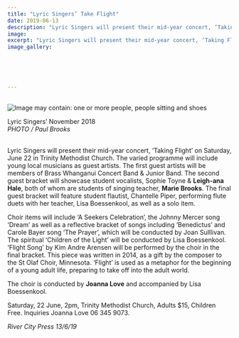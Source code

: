 ```yaml
---
title: "Lyric Singers’ Take Flight"
date: 2019-06-13
description: "Lyric Singers will present their mid-year concert, ‘Taking Flight’ on Saturday, June 22 in Trinity Methodist Church..."
image: 
excerpt: "Lyric Singers will present their mid-year concert, ‘Taking Flight’ on Saturday, June 22 in Trinity Methodist Church."
image_gallery:
    
    
    
    
    
---
```


<p><br /><img src="https://scontent-syd2-1.xx.fbcdn.net/v/t1.0-9/62605095_2317719054933746_2050397900843778048_n.jpg?_nc_cat=109&amp;_nc_eui2=AeHASAzXTIyElmEuiftuVWgite31f46u4EHMY0bN6utOWzLUWI-9ZgNtAeyHTRijrSbyijBbd7lxbWfVg7ncD8HFWLB09GYz3Qm0pyIfV65kSg&amp;_nc_ht=scontent-syd2-1.xx&amp;oh=5eb52382926f1b0c4d7065325bd144f1&amp;oe=5D8574B8" alt="Image may contain: one or more people, people sitting and shoes" /></p>
<p><span>Lyric Singers&rsquo; November 2018</span><br /><em>PHOTO / Paul Brooks</em></p>
<p><br />Lyric Singers will present their mid-year concert, &lsquo;Taking Flight&rsquo; on Saturday, June 22 in Trinity Methodist Church. The varied programme will include young local musicians as guest artists. The first guest artists will be members of Brass Whanganui Concert Band &amp; Junior Band. The second guest bracket will showcase student vocalists, Sophie Toyne &amp; <strong>Leigh-ana Hale</strong>, both of whom are students of singing teacher, <strong>Marie Brooks</strong>. The final guest bracket w<span class="text_exposed_show">ill feature student flautist, Chantelle Piper, performing flute duets with her teacher, Lisa Boessenkool, as well as a solo item.&nbsp;<br /></span></p>
<p><span class="text_exposed_show">Choir items will include &lsquo;A Seekers Celebration&rsquo;, the Johnny Mercer song &lsquo;Dream&rsquo; as well as a reflective bracket of songs including &lsquo;Benedictus&rsquo; and Carole Bayer song &lsquo;The Prayer&rsquo;, which will be conducted by Joan Sulllivan. The spiritual &lsquo;Children of the Light&rsquo; will be conducted by Lisa Boessenkool. &lsquo;Flight Song&rsquo; by Kim Andre Arensen will be performed by the choir in the final bracket. This piece was written in 2014, as a gift by the composer to the St Olaf Choir, Minnesota. &lsquo;Flight&rsquo; is used as a metaphor for the beginning of a young adult life, preparing to take off into the adult world.<br /></span></p>
<p><span class="text_exposed_show">The choir is conducted by <strong>Joanna Love</strong> and accompanied by Lisa Boessenkool.&nbsp;<br /></span></p>
<p><span class="text_exposed_show">Saturday, 22 June, 2pm, Trinity Methodist Church, Adults $15, Children Free. Inquiries Joanna Love 06 345 9073.</span></p>
<div class="text_exposed_show">
<p><em>River City Press 13/6/19</em></p>
</div>

